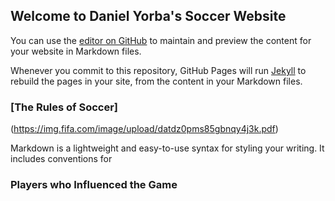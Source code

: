 ## Welcome to Daniel Yorba's Soccer Website

You can use the [editor on GitHub](https://github.com/DanielYorba/Soccer-The-Beautiful-Game/edit/main/README.md) to maintain and preview the content for your website in Markdown files.

Whenever you commit to this repository, GitHub Pages will run [Jekyll](https://jekyllrb.com/) to rebuild the pages in your site, from the content in your Markdown files.

### [The Rules of Soccer] 
(https://img.fifa.com/image/upload/datdz0pms85gbnqy4j3k.pdf)

Markdown is a lightweight and easy-to-use syntax for styling your writing. It includes conventions for

### Players who Influenced the Game




